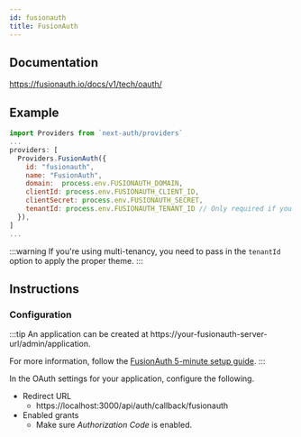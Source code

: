 ```yaml
---
id: fusionauth
title: FusionAuth
---
```


## Documentation

https://fusionauth.io/docs/v1/tech/oauth/

## Example

```js
import Providers from `next-auth/providers`
...
providers: [
  Providers.FusionAuth({
    id: "fusionauth", 
    name: "FusionAuth", 
    domain:  process.env.FUSIONAUTH_DOMAIN,
    clientId: process.env.FUSIONAUTH_CLIENT_ID,
    clientSecret: process.env.FUSIONAUTH_SECRET,
    tenantId: process.env.FUSIONAUTH_TENANT_ID // Only required if you're using multi-tenancy
  }),
]
...
```

:::warning
If you're using multi-tenancy, you need to pass in the `tenantId` option to apply the proper theme.
:::

## Instructions

### Configuration

:::tip
An application can be created at https://your-fusionauth-server-url/admin/application.

For more information, follow the [FusionAuth 5-minute setup guide](https://fusionauth.io/docs/v1/tech/5-minute-setup-guide).
:::

In the OAuth settings for your application, configure the following.
* Redirect URL
  - https://localhost:3000/api/auth/callback/fusionauth
* Enabled grants
  - Make sure *Authorization Code* is enabled.